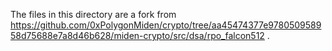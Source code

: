 
The files in this directory are a fork from https://github.com/0xPolygonMiden/crypto/tree/aa45474377e978050958958d75688e7a8d46b628/miden-crypto/src/dsa/rpo_falcon512 .
